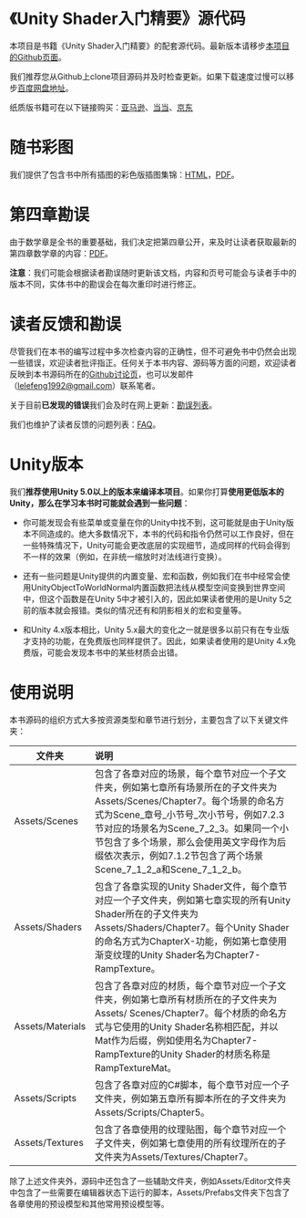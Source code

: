 # 《Unity Shader入门精要》源代码

本项目是书籍《Unity Shader入门精要》的配套源代码。最新版本请移步<a href="https://github.com/candycat1992/Unity_Shaders_Book" target="_blank">本项目的Github页面</a>。

我们推荐您从Github上clone项目源码并及时检查更新。如果下载速度过慢可以移步<a href="http://pan.baidu.com/s/1pLndw2R" target="_blank">百度网盘地址</a>。

纸质版书籍可在以下链接购买：<a href="https://www.amazon.cn/Unity-Shader%E5%85%A5%E9%97%A8%E7%B2%BE%E8%A6%81-%E5%86%AF%E4%B9%90%E4%B9%90/dp/B01G95GMU6/ref=sr_1_1?s=books&ie=UTF8&qid=1464607131&sr=1-1&keywords=unity+shader%E5%85%A5%E9%97%A8%E7%B2%BE%E8%A6%81" target="_blank">亚马逊</a>、<a href="http://product.dangdang.com/23972910.html" target="_blank">当当</a>、<a href="http://item.jd.com/11927199.html" target="_blank">京东</a>

# 随书彩图

我们提供了包含书中所有插图的彩色版插图集锦：<a href="http://candycat1992.github.io/unity_shaders_book/unity_shaders_book_images.html" target="_blank">HTML</a>，<a href="http://candycat1992.github.io/unity_shaders_book/unity_shaders_book_images.pdf" target="_blank">PDF</a>。

# 第四章勘误

由于数学章是全书的重要基础，我们决定把第四章公开，来及时让读者获取最新的第四章数学章的内容：<a href="http://candycat1992.github.io/unity_shaders_book/unity_shaders_book_chapter_4.pdf" target="_blank">PDF</a>。

**注意**：我们可能会根据读者勘误随时更新该文档，内容和页号可能会与读者手中的版本不同，实体书中的勘误会在每次重印时进行修正。

# 读者反馈和勘误

尽管我们在本书的编写过程中多次检查内容的正确性，但不可避免书中仍然会出现一些错误，欢迎读者批评指正。任何关于本书内容、源码等方面的问题，欢迎读者反映到本书源码所在的<a href="https://github.com/candycat1992/Unity_Shaders_Book/issues" target="_blank">Github讨论页</a>，也可以发邮件（lelefeng1992@gmail.com）联系笔者。

关于目前**已发现的错误**我们会及时在网上更新：<a href="http://candycat1992.github.io/unity_shaders_book/unity_shaders_book_corrigenda.html" target="_blank">勘误列表</a>。

我们也维护了读者反馈的问题列表：<a href="http://candycat1992.github.io/unity_shaders_book/unity_shaders_book_faq.html" target="_blank">FAQ</a>。

# Unity版本

我们**推荐使用Unity 5.0以上的版本来编译本项目**。如果你打算**使用更低版本的Unity，那么在学习本书时可能就会遇到一些问题**：

* 你可能发现会有些菜单或变量在你的Unity中找不到，这可能就是由于Unity版本不同造成的。绝大多数情况下，本书的代码和指令仍然可以工作良好，但在一些特殊情况下，Unity可能会更改底层的实现细节，造成同样的代码会得到不一样的效果（例如，在非统一缩放时对法线进行变换）。

* 还有一些问题是Unity提供的内置变量、宏和函数，例如我们在书中经常会使用UnityObjectToWorldNormal内置函数把法线从模型空间变换到世界空间中，但这个函数是在Unity 5中才被引入的，因此如果读者使用的是Unity 5之前的版本就会报错。类似的情况还有和阴影相关的宏和变量等。

* 和Unity 4.x版本相比，Unity 5.x最大的变化之一就是很多以前只有在专业版才支持的功能，在免费版也同样提供了。因此，如果读者使用的是Unity 4.x免费版，可能会发现本书中的某些材质会出错。

# 使用说明

本书源码的组织方式大多按资源类型和章节进行划分，主要包含了以下关键文件夹：

| 文件夹 | 说明 | 
| ------------- |:-------------| 
|Assets/Scenes|包含了各章对应的场景，每个章节对应一个子文件夹，例如第七章所有场景所在的子文件夹为Assets/Scenes/Chapter7。每个场景的命名方式为Scene_章号_小节号_次小节号，例如7.2.3节对应的场景名为Scene_7_2_3。如果同一个小节包含了多个场景，那么会使用英文字母作为后缀依次表示，例如7.1.2节包含了两个场景Scene_7_1_2_a和Scene_7_1_2_b。|
|Assets/Shaders|包含了各章实现的Unity Shader文件，每个章节对应一个子文件夹，例如第七章实现的所有Unity Shader所在的子文件夹为Assets/Shaders/Chapter7。每个Unity Shader的命名方式为ChapterX-功能，例如第七章使用渐变纹理的Unity Shader名为Chapter7-RampTexture。|
|Assets/Materials|包含了各章对应的材质，每个章节对应一个子文件夹，例如第七章所有材质所在的子文件夹为Assets/ Scenes/Chapter7。每个材质的命名方式与它使用的Unity Shader名称相匹配，并以Mat作为后缀，例如使用名为Chapter7-RampTexture的Unity Shader的材质名称是RampTextureMat。|
|Assets/Scripts|包含了各章对应的C#脚本，每个章节对应一个子文件夹，例如第五章所有脚本所在的子文件夹为Assets/Scripts/Chapter5。|
|Assets/Textures|包含了各章使用的纹理贴图，每个章节对应一个子文件夹，例如第七章使用的所有纹理所在的子文件夹为Assets/Textures/Chapter7。|

除了上述文件夹外，源码中还包含了一些辅助文件夹，例如Assets/Editor文件夹中包含了一些需要在编辑器状态下运行的脚本，Assets/Prefabs文件夹下包含了各章使用的预设模型和其他常用预设模型等。


